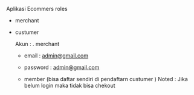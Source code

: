 Aplikasi Ecommers 
roles 
 - merchant
 - custumer

    Akun :
    . merchant
    - email :  admin@gmail.com
    - password : admin@gmail.com
  
    - member (bisa daftar sendiri di pendaftarn custumer )
   Noted : Jika belum login maka tidak bisa chekout 
